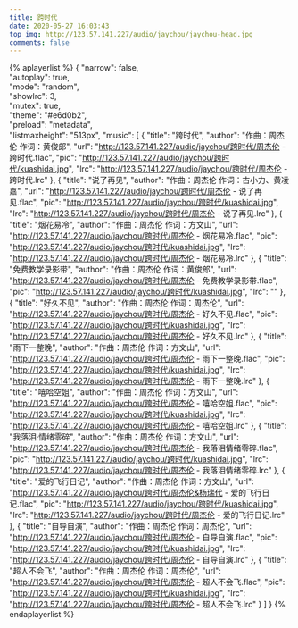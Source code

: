 ```yaml
---
title: 跨时代
date: 2020-05-27 16:03:43
top_img: http://123.57.141.227/audio/jaychou/jaychou-head.jpg
comments: false
---
```


{% aplayerlist %}
{
    "narrow": false,                          
    "autoplay": true,                         
    "mode": "random",                         
    "showlrc": 3,                             
    "mutex": true,                            
    "theme": "#e6d0b2",	                      
    "preload": "metadata",                    
    "listmaxheight": "513px", 
    "music": [
       {
            "title": "跨时代",
            "author": "作曲：周杰伦 作词：黄俊郎",
            "url": "http://123.57.141.227/audio/jaychou/跨时代/周杰伦 - 跨时代.flac",
            "pic": "http://123.57.141.227/audio/jaychou/跨时代/kuashidai.jpg",
            "lrc": "http://123.57.141.227/audio/jaychou/跨时代/周杰伦 - 跨时代.lrc"
        },
        {
            "title": "说了再见",
            "author": "作曲：周杰伦 作词：古小力、黄凌嘉",
            "url": "http://123.57.141.227/audio/jaychou/跨时代/周杰伦 - 说了再见.flac",
            "pic": "http://123.57.141.227/audio/jaychou/跨时代/kuashidai.jpg",
            "lrc": "http://123.57.141.227/audio/jaychou/跨时代/周杰伦 - 说了再见.lrc"
        },
        {
            "title": "烟花易冷",
            "author": "作曲：周杰伦 作词：方文山",
            "url": "http://123.57.141.227/audio/jaychou/跨时代/周杰伦 - 烟花易冷.flac",
            "pic": "http://123.57.141.227/audio/jaychou/跨时代/kuashidai.jpg",
            "lrc": "http://123.57.141.227/audio/jaychou/跨时代/周杰伦 - 烟花易冷.lrc"
        },
        {
            "title": "免费教学录影带",
            "author": "作曲：周杰伦 作词：黄俊郎",
            "url": "http://123.57.141.227/audio/jaychou/跨时代/周杰伦 - 免费教学录影带.flac",
            "pic": "http://123.57.141.227/audio/jaychou/跨时代/kuashidai.jpg",
            "lrc": ""
        },
        {
            "title": "好久不见",
            "author": "作曲：周杰伦 作词：周杰伦",
            "url": "http://123.57.141.227/audio/jaychou/跨时代/周杰伦 - 好久不见.flac",
            "pic": "http://123.57.141.227/audio/jaychou/跨时代/kuashidai.jpg",
            "lrc": "http://123.57.141.227/audio/jaychou/跨时代/周杰伦 - 好久不见.lrc"
        },
        {
            "title": "雨下一整晚",
            "author": "作曲：周杰伦 作词：方文山",
            "url": "http://123.57.141.227/audio/jaychou/跨时代/周杰伦 - 雨下一整晚.flac",
            "pic": "http://123.57.141.227/audio/jaychou/跨时代/kuashidai.jpg",
            "lrc": "http://123.57.141.227/audio/jaychou/跨时代/周杰伦 - 雨下一整晚.lrc"
        },
        {
            "title": "嘻哈空姐",
            "author": "作曲：周杰伦 作词：方文山",
            "url": "http://123.57.141.227/audio/jaychou/跨时代/周杰伦 - 嘻哈空姐.flac",
            "pic": "http://123.57.141.227/audio/jaychou/跨时代/kuashidai.jpg",
            "lrc": "http://123.57.141.227/audio/jaychou/跨时代/周杰伦 - 嘻哈空姐.lrc"
        },
        {
            "title": "我落泪·情绪零碎",
            "author": "作曲：周杰伦 作词：方文山",
            "url": "http://123.57.141.227/audio/jaychou/跨时代/周杰伦 - 我落泪情绪零碎.flac",
            "pic": "http://123.57.141.227/audio/jaychou/跨时代/kuashidai.jpg",
            "lrc": "http://123.57.141.227/audio/jaychou/跨时代/周杰伦 - 我落泪情绪零碎.lrc"
        },
        {
            "title": "爱的飞行日记",
            "author": "作曲：周杰伦 作词：方文山",
            "url": "http://123.57.141.227/audio/jaychou/跨时代/周杰伦&杨瑞代 - 爱的飞行日记.flac",
            "pic": "http://123.57.141.227/audio/jaychou/跨时代/kuashidai.jpg",
            "lrc": "http://123.57.141.227/audio/jaychou/跨时代/周杰伦 - 爱的飞行日记.lrc"
        },
        {
            "title": "自导自演",
            "author": "作曲：周杰伦 作词：周杰伦",
            "url": "http://123.57.141.227/audio/jaychou/跨时代/周杰伦 - 自导自演.flac",
            "pic": "http://123.57.141.227/audio/jaychou/跨时代/kuashidai.jpg",
            "lrc": "http://123.57.141.227/audio/jaychou/跨时代/周杰伦 - 自导自演.lrc"
        },
        {
            "title": "超人不会飞",
            "author": "作曲：周杰伦 作词：周杰伦",
            "url": "http://123.57.141.227/audio/jaychou/跨时代/周杰伦 - 超人不会飞.flac",
            "pic": "http://123.57.141.227/audio/jaychou/跨时代/kuashidai.jpg",
            "lrc": "http://123.57.141.227/audio/jaychou/跨时代/周杰伦 - 超人不会飞.lrc"
        }
    ]
}
{% endaplayerlist %}
